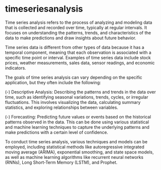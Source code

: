 # timeseriesanalysis

Time series analysis refers to the process of analyzing and modeling data that is collected and recorded over time, typically at regular intervals. It focuses on understanding the patterns, trends, and characteristics of the data to make predictions and draw insights about future behavior.

Time series data is different from other types of data because it has a temporal component, meaning that each observation is associated with a specific time point or interval. Examples of time series data include stock prices, weather measurements, sales data, sensor readings, and economic indicators.

The goals of time series analysis can vary depending on the specific application, but they often include the following:

(-) Descriptive Analysis: Describing the patterns and trends in the data over time, such as identifying seasonal variations, trends, cycles, or irregular fluctuations. This involves visualizing the data, calculating summary statistics, and exploring relationships between variables.

(-) Forecasting: Predicting future values or events based on the historical patterns observed in the data. This can be done using various statistical and machine learning techniques to capture the underlying patterns and make predictions with a certain level of confidence.

To conduct time series analysis, various techniques and models can be employed, including statistical methods like autoregressive integrated moving average (ARIMA), exponential smoothing, and state space models, as well as machine learning algorithms like recurrent neural networks (RNNs), Long Short-Term Memory (LSTM), and Prophet.
